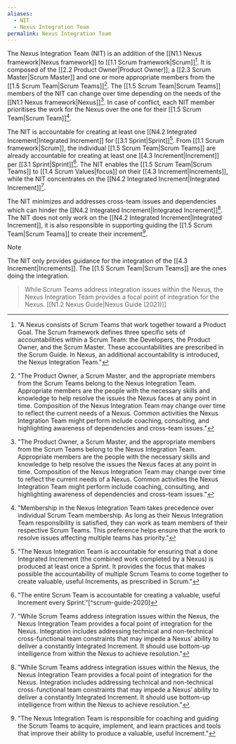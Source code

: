 ```yaml
---
aliases:
  - NIT
  - Nexus Integration Team
permalink: Nexus Integration Team
---
```

The Nexus Integration Team (NIT) is an addition of the [[N1.1 Nexus framework|Nexus framework]] to [[1.1 Scrum framework|Scrum]][^nexus-accountability]. It is composed of the [[2.2 Product Owner|Product Owner]], a [[2.3 Scrum Master|Scrum Master]] and one or more appropriate members from the [[1.5 Scrum Team|Scrum Teams]][^nexus-members]. The [[1.5 Scrum Team|Scrum Teams]] members of the NIT can change over time depending on the needs of the [[N1.1 Nexus framework|Nexus]][^nexus-members]. In case of conflict, each NIT member prioritises the work for the Nexus over the one for their [[1.5 Scrum Team|Scrum Team]][^membership-precedence].

The NIT is accountable for creating at least one [[N4.2 Integrated Increment|Integrated Increment]] for [[3.1 Sprint|Sprint]][^nit-is-accountable]. From [[1.1 Scrum framework|Scrum]], the individual [[1.5 Scrum Team|Scrum Teams]] are already accountable for creating at least one [[4.3 Increment|Increment]] per [[3.1 Sprint|Sprint]][^increment-sprint-accountability]. The NIT enables the [[1.5 Scrum Team|Scrum Teams]] to [[1.4 Scrum Values|focus]] on their [[4.3 Increment|Increments]], while the NIT concentrates on the [[N4.2 Integrated Increment|Integrated Increment]][^nit-focus-integration].

The NIT minimizes and addresses cross-team issues and dependencies which can hinder the [[N4.2 Integrated Increment|Integrated Increment]][^nit-focus-integration]. The NIT does not only work on the [[N4.2 Integrated Increment|Integrated Increment]], it is also responsible in supporting guiding the [[1.5 Scrum Team|Scrum Teams]] to create their increment[^nit-coaching].

> [!note]
> The NIT only provides guidance for the integration of the [[4.3 Increment|Increments]]. The [[1.5 Scrum Team|Scrum Teams]] are the ones doing the integration.
> > While Scrum Teams address integration issues within the Nexus, the Nexus Integration Team provides a focal point of integration for the Nexus.
> > [[N1.2 Nexus Guide|Nexus Guide (2021)]]


[^nexus-accountability]: "A Nexus consists of Scrum Teams that work together toward a Product Goal. The Scrum framework defines three specific sets of accountabilities within a Scrum Team: the Developers, the Product Owner, and the Scrum Master. These accountabilities are prescribed in the Scrum Guide. In Nexus, an additional accountability is introduced, the Nexus Integration Team."[^nexus-guide-2021]

[^nit-is-accountable]: "The Nexus Integration Team is accountable for ensuring that a done Integrated Increment (the combined work completed by a Nexus) is produced at least once a Sprint. It provides the focus that makes possible the accountability of multiple Scrum Teams to come together to create valuable, useful Increments, as prescribed in Scrum."[^nexus-guide-2021]

[^nit-focus-integration]: "While Scrum Teams address integration issues within the Nexus, the Nexus Integration Team provides a focal point of integration for the Nexus. Integration includes addressing technical and non-technical cross-functional team constraints that may impede a Nexus’ ability to deliver a constantly Integrated Increment. It should use bottom-up intelligence from within the Nexus to achieve resolution."[^nexus-guide-2021]

[^nexus-members]: "The Product Owner, a Scrum Master, and the appropriate members from the Scrum Teams belong to the Nexus Integration Team. Appropriate members are the people with the necessary skills and knowledge to help resolve the issues the Nexus faces at any point in time. Composition of the Nexus Integration Team may change over time to reflect the current needs of a Nexus. Common activities the Nexus Integration Team might perform include coaching, consulting, and highlighting awareness of dependencies and cross-team issues."[^nexus-guide-2021]

[^nit-coaching]: "The Nexus Integration Team is responsible for coaching and guiding the Scrum Teams to acquire, implement, and learn practices and tools that improve their ability to produce a valuable, useful Increment."[^nexus-guide-2021]

[^membership-precedence]: "Membership in the Nexus Integration Team takes precedence over individual Scrum Team membership. As long as their Nexus Integration Team responsibility is satisfied, they can work as team members of their respective Scrum Teams. This preference helps ensure that the work to resolve issues affecting multiple teams has priority."[^nexus-guide-2021]

[^increment-sprint-accountability]: "The entire Scrum Team is accountable for creating a valuable, useful Increment every Sprint."[^scrum-guide-2020]

[^nexus-guide-2021]: [[Nexus Guide|Nexus Guide (2021)]]